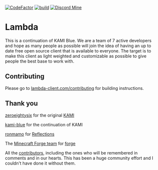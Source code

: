 [![CodeFactor](https://www.codefactor.io/repository/github/kami-blue/client/badge)](https://www.codefactor.io/repository/github/kami-blue/client)
[![build](https://github.com/lambda-client/lambda/workflows/gradle_build/badge.svg)](https://github.com/lambda-client/lambda/actions)
[![Discord Mine](https://img.shields.io/discord/834570721070022687?label=chat&logo=discord&logoColor=white)](https://discord.gg/SYS2CXGsqa)

# Lambda

This is a continuation of KAMI Blue. We are a team of 7 active developers and hope as many people as possible will join the idea of having an up to date free open source client that is available to everyone. The target is to make this client as light weighted and customizable as possible to give people the best base to work with.

## Contributing

Please go to [lambda-client.com/contributing](https://lambda-client.com/contributing) for building instructions.

## Thank you

[zeroeightysix](https://github.com/zeroeightysix) for the original [KAMI](https://github.com/zeroeightysix/KAMI)

[kami-blue](https://github.com/kami-blue/client) for the continuation of KAMI

[ronmamo](https://github.com/ronmamo/) for [Reflections](https://github.com/ronmamo/reflections)

The [Minecraft Forge team](https://github.com/MinecraftForge) for [forge](https://files.minecraftforge.net/)

All the [contributors](https://github.com/lambda-client/lambda/graphs/contributors), including the ones who will be remembered in comments and in our hearts. This has been a huge community effort and I couldn't have done it without them.
